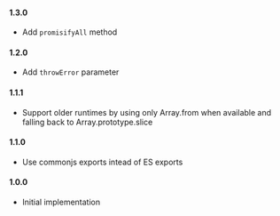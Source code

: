 #### 1.3.0

- Add `promisifyAll` method

#### 1.2.0

- Add `throwError` parameter

#### 1.1.1

- Support older runtimes by using only Array.from when available and falling back to Array.prototype.slice

#### 1.1.0

- Use commonjs exports intead of ES exports

#### 1.0.0

- Initial implementation
